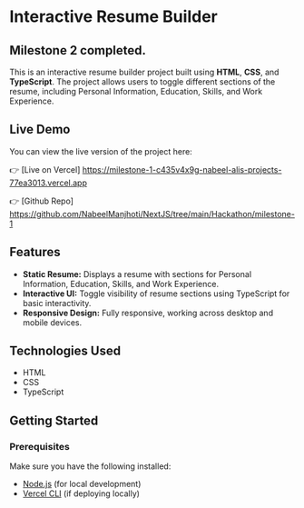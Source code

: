 # Interactive Resume Builder

## Milestone 2 completed.

This is an interactive resume builder project built using **HTML**, **CSS**, and **TypeScript**. The project allows users to toggle different sections of the resume, including Personal Information, Education, Skills, and Work Experience.

## Live Demo

You can view the live version of the project here:

👉 [Live on Vercel] https://milestone-1-c435v4x9g-nabeel-alis-projects-77ea3013.vercel.app

👉 [Github Repo] https://github.com/NabeelManjhoti/NextJS/tree/main/Hackathon/milestone-1

## Features

- **Static Resume:** Displays a resume with sections for Personal Information, Education, Skills, and Work Experience.
- **Interactive UI:** Toggle visibility of resume sections using TypeScript for basic interactivity.
- **Responsive Design:** Fully responsive, working across desktop and mobile devices.

## Technologies Used

- HTML
- CSS
- TypeScript

## Getting Started

### Prerequisites

Make sure you have the following installed:

- [Node.js](https://nodejs.org/en/) (for local development)
- [Vercel CLI](https://vercel.com/docs/cli) (if deploying locally)